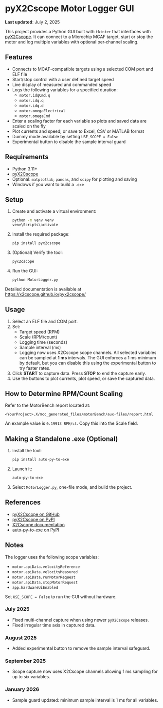# pyX2Cscope Motor Logger GUI

**Last updated:** July 2, 2025

This project provides a Python GUI built with `tkinter` that interfaces with [pyX2Cscope](https://github.com/X2Cscope/pyx2cscope). It can connect to a Microchip MCAF target, start or stop the motor and log multiple variables with optional per‑channel scaling.

## Features

- Connects to MCAF-compatible targets using a selected COM port and ELF file
- Start/stop control with a user defined target speed
- Live display of measured and commanded speed
- Logs the following variables for a specified duration:
  - `motor.idqCmd.q`
  - `motor.idq.q`
  - `motor.idq.d`
  - `motor.omegaElectrical`
  - `motor.omegaCmd`
- Enter a scaling factor for each variable so plots and saved data are scaled on the fly
- Plot currents and speed, or save to Excel, CSV or MATLAB format
- Dummy mode available by setting `USE_SCOPE = False`
- Experimental button to disable the sample interval guard

## Requirements

- Python 3.11+
- [pyX2Cscope](https://pypi.org/project/pyx2cscope/)
- Optional: `matplotlib`, `pandas`, and `scipy` for plotting and saving
- Windows if you want to build a `.exe`

## Setup

1. Create and activate a virtual environment:
   ```bash
   python -m venv venv
   venv\Scripts\activate
   ```
2. Install the required package:
   ```bash
   pip install pyx2cscope
   ```
3. (Optional) Verify the tool:
   ```bash
   pyx2cscope
   ```
4. Run the GUI:
   ```bash
   python MotorLogger.py
   ```

Detailed documentation is available at https://x2cscope.github.io/pyx2cscope/

## Usage

1. Select an ELF file and COM port.
2. Set:
   - Target speed (RPM)
   - Scale (RPM/count)
   - Logging time (seconds)
   - Sample interval (ms)
    - Logging now uses X2Cscope scope channels. All selected variables can be
      sampled at **1 ms** intervals. The GUI enforces a 1 ms minimum by default,
      but you can disable this using the experimental button to try faster
      rates.
3. Click **START** to capture data. Press **STOP** to end the capture early.
4. Use the buttons to plot currents, plot speed, or save the captured data.

## How to Determine RPM/Count Scaling

Refer to the MotorBench report located at:
```
<YourProject>.X/mcc_generated_files/motorBench/aux-files/report.html
```
An example value is `0.19913 RPM/ct`. Copy this into the Scale field.

## Making a Standalone .exe (Optional)

1. Install the tool:
   ```bash
   pip install auto-py-to-exe
   ```
2. Launch it:
   ```bash
   auto-py-to-exe
   ```
3. Select `MotorLogger.py`, one-file mode, and build the project.

## References

- [pyX2Cscope on GitHub](https://github.com/X2Cscope/pyx2cscope)
- [pyX2Cscope on PyPI](https://pypi.org/project/pyx2cscope/)
- [X2Cscope documentation](https://x2cscope.github.io/)
- [auto-py-to-exe on PyPI](https://pypi.org/project/auto-py-to-exe/)

## Notes

The logger uses the following scope variables:

- `motor.apiData.velocityReference`
- `motor.apiData.velocityMeasured`
- `motor.apiData.runMotorRequest`
- `motor.apiData.stopMotorRequest`
- `app.hardwareUiEnabled`

Set `USE_SCOPE = False` to run the GUI without hardware.

### July 2025

- Fixed multi-channel capture when using newer `pyX2Cscope` releases.
- Fixed irregular time axis in captured data.

### August 2025

- Added experimental button to remove the sample interval safeguard.

### September 2025

- Scope capture now uses X2Cscope channels allowing 1 ms sampling for up to six
  variables.

### January 2026

- Sample guard updated: minimum sample interval is 1 ms for all variables.

